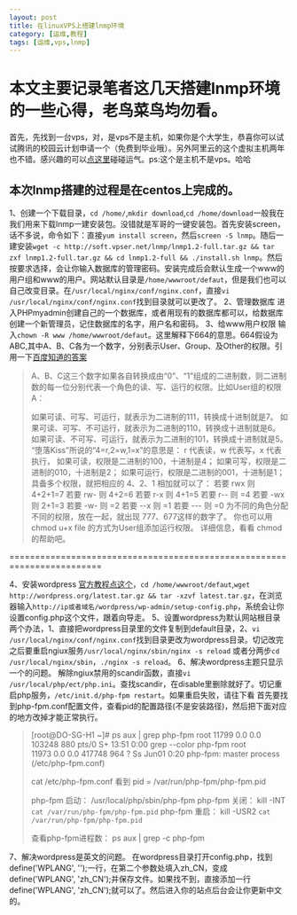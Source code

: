 ```yaml
---
layout: post
title: 在linuxVPS上搭建lnmp环境
category: [运维,教程]
tags: [运维,vps,lnmp]
---
```


# 本文主要记录笔者这几天搭建lnmp环境的一些心得，老鸟菜鸟均勿看。
首先，先找到一台vps，对，是vps不是主机，如果你是个大学生，恭喜你可以试试腾讯的校园云计划申请一个（免费到毕业哦）。另外阿里云的这个虚拟主机两年也不错。感兴趣的可以[点这里](http://wanwang.aliyun.com/hosting/free/)碰碰运气。ps:这个是主机不是vps。哈哈

## 本次lnmp搭建的过程是在centos上完成的。
1、创建一个下载目录，`cd /home/`,`mkdir download`,`cd /home/download`一般我在我们用来下载lnmp一建安装包。没错就是军哥的一键安装包。首先安装screen，话不多说，命令如下：直接`yum install screen`，然后`screen -S lnmp`。随后一建安装`wget -c http://soft.vpser.net/lnmp/lnmp1.2-full.tar.gz && tar zxf lnmp1.2-full.tar.gz && cd lnmp1.2-full && ./install.sh lnmp`。然后按要求选择，会让你输入数据库的管理密码。安装完成后会默认生成一个www的用户组和www的用户。网站默认目录是`/home/wwwroot/defaut`，但是我们也可以自己改变目录。在`/usr/local/nginx/conf/nginx.conf`，直接`vi /usr/local/nginx/conf/nginx.conf`找到目录就可以更改了。
2、管理数据库
进入PHPmyadmin创建自己的一个数据库，或者用现有的数据库都可以，给数据库创建一个新管理员，记住数据库的名字，用户名和密码。
3、给www用户权限
输入`chown -R www /home/wwwroot/defaut`。这里解释下664的意思。664假设为ABC,其中A、B、C各为一个数字，分别表示User、Group、及Other的权限。引用一下[百度知道的答案](http://zhidao.baidu.com/link?url=VP1GHkNSPdcNnG4aFE--sO7k3ZR7CiifMXHxkD-vdKF2A4uEmjMgzc1K2Vj_jaBf9VXJy4HvUM2XNjubBIYQB_)


> A、B、C这三个数字如果各自转换成由“0”、“1”组成的二进制数，则二进制数的每一位分别代表一个角色的读、写、运行的权限。比如User组的权限A：
>
> 如果可读、可写、可运行，就表示为二进制的111，转换成十进制就是7。 如果可读、可写、不可运行，就表示为二进制的110，转换成十进制就是6。
> 如果可读、不可写、可运行，就表示为二进制的101，转换成十进制就是5。 “堕落Kiss”所说的“4=r,2=w,1=x”的意思是： r
> 代表读，w 代表写，x 代表执行， 如果可读，权限是二进制的100，十进制是4； 如果可写，权限是二进制的010，十进制是2；
> 如果可运行，权限是二进制的001，十进制是1； 具备多个权限，就把相应的 4、2、1 相加就可以了： 若要 rwx 则 4+2+1=7 若要
> rw- 则 4+2=6 若要 r-x 则 4+1=5 若要 r-- 则 =4 若要 -wx 则 2+1=3 若要 -w- 则 =2 若要
> --x 则 =1 若要 --- 则 =0 为不同的角色分配不同的权限，放在一起，就出现 777、677这样的数字了。 你也可以用 chmod u+x file 的方式为User组添加运行权限。 详细信息，看看 chmod 的帮助吧。

========================================================================

4、安装wordpress
[官方教程点这个](http://codex.wordpress.org.cn/WordPress%E7%9A%84%E5%AE%89%E8%A3%85%E8%BF%87%E7%A8%8B)，`cd /home/wwwroot/defaut`,`wget http://wordpress.org/latest.tar.gz && tar -xzvf latest.tar.gz`，在浏览器输入`http://ip或者域名/wordpress/wp-admin/setup-config.php`，系统会让你设置config.php这个文件，跟着向导走。
5、设置wordpress为默认网站根目录
两个办法，1、直接把wordpress目录里的文件复制到default目录，2、`vi /usr/local/nginx/conf/nginx.conf`找到目录更改为wordpress目录。切记改完之后要重启ngiux服务`/usr/local/nginx/sbin/nginx -s reload` 或者分两步`cd /usr/local/nginx/sbin`，`./nginx -s reload`。
6、解决wordpress主题只显示一个的问题。
解除ngiux禁用的scandir函数，直接`vi /usr/local/php/ect/php.ini`。查找scandir，在disable里删除就好了。切记重启php服务，`/etc/init.d/php-fpm restart`。如果重启失败，请往下看
首先要找到php-fpm.conf配置文件，查看pid的配置路径(不是安装路径)，然后把下面对应的地方改掉才能正常执行。

> [root@DO-SG-H1 ~]# ps aux | grep php-fpm    root     11799  0.0  0.0
> 103248   880 pts/0    S+   13:51   0:00 grep --color php-fpm root    
> 11973  0.0  0.0 417748   964 ?        Ss   Jun01   0:20 php-fpm:
> master process (/etc/php-fpm.conf)
>
> cat /etc/php-fpm.conf 看到 pid = /var/run/php-fpm/php-fpm.pid
>
> php-fpm 启动： /usr/local/php/sbin/php-fpm php-fpm 关闭： kill -INT `cat
> /var/run/php-fpm/php-fpm.pid` php-fpm 重启： kill -USR2 `cat
> /var/run/php-fpm/php-fpm.pid`
>
> 查看php-fpm进程数： ps aux | grep -c php-fpm

7、解决wordpress是英文的问题。
在wordpress目录打开config.php，找到define('WPLANG', '');一行，在第二个参数处填入zh_CN，变成define('WPLANG', 'zh_CN');并保存文件。如果找不到，直接添加一行define('WPLANG', 'zh_CN');就可以了。然后进入你的站点后台会让你更新中文的。
